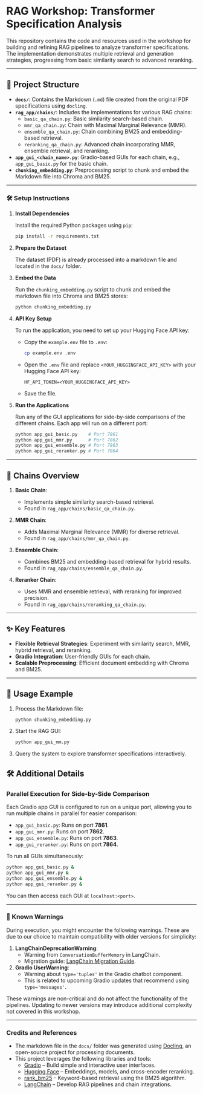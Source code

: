 # RAG Workshop: Transformer Specification Analysis

This repository contains the code and resources used in the workshop for building and refining RAG pipelines to analyze transformer specifications. The implementation demonstrates multiple retrieval and generation strategies, progressing from basic similarity search to advanced reranking.

---

## 📂 **Project Structure**
- **`docs/`**: Contains the Markdown (`.md`) file created from the original PDF specifications using `docling`.
- **`rag_app/chains/`**: Includes the implementations for various RAG chains:
  - `basic_qa_chain.py`: Basic similarity search-based chain.
  - `mmr_qa_chain.py`: Chain with Maximal Marginal Relevance (MMR).
  - `ensemble_qa_chain.py`: Chain combining BM25 and embedding-based retrieval.
  - `reranking_qa_chain.py`: Advanced chain incorporating MMR, ensemble retrieval, and reranking.
- **`app_gui_<chain_name>.py`**: Gradio-based GUIs for each chain, e.g., `app_gui_basic.py` for the basic chain.
- **`chunking_embedding.py`**: Preprocessing script to chunk and embed the Markdown file into Chroma and BM25.

---


### 🛠️ Setup Instructions

1. **Install Dependencies**

   Install the required Python packages using `pip`:

   ```bash
   pip install -r requirements.txt
   ```

2. **Prepare the Dataset**

   The dataset (PDF) is already processed into a markdown file and located in the `docs/` folder.

3. **Embed the Data**

   Run the `chunking_embedding.py` script to chunk and embed the markdown file into Chroma and BM25 stores:

   ```bash
   python chunking_embedding.py
   ```

4. **API Key Setup**

   To run the application, you need to set up your Hugging Face API key:

   - Copy the `example.env` file to `.env`:

     ```bash
     cp example.env .env
     ```

   - Open the `.env` file and replace `<YOUR_HUGGINGFACE_API_KEY>` with your Hugging Face API key:

     ```env
     HF_API_TOKEN=<YOUR_HUGGINGFACE_API_KEY>
     ```

   - Save the file.

5. **Run the Applications**

   Run any of the GUI applications for side-by-side comparisons of the different chains. Each app will run on a different port:

   ```bash
   python app_gui_basic.py    # Port 7861
   python app_gui_mmr.py      # Port 7862
   python app_gui_ensemble.py # Port 7863
   python app_gui_reranker.py # Port 7864
   ```

--- 

## 🚀 **Chains Overview**

1. **Basic Chain**:
   - Implements simple similarity search-based retrieval.
   - Found in `rag_app/chains/basic_qa_chain.py`.

2. **MMR Chain**:
   - Adds Maximal Marginal Relevance (MMR) for diverse retrieval.
   - Found in `rag_app/chains/mmr_qa_chain.py`.

3. **Ensemble Chain**:
   - Combines BM25 and embedding-based retrieval for hybrid results.
   - Found in `rag_app/chains/ensemble_qa_chain.py`.

4. **Reranker Chain**:
   - Uses MMR and ensemble retrieval, with reranking for improved precision.
   - Found in `rag_app/chains/reranking_qa_chain.py`.

---

## ✨ **Key Features**
- **Flexible Retrieval Strategies**: Experiment with similarity search, MMR, hybrid retrieval, and reranking.
- **Gradio Integration**: User-friendly GUIs for each chain.
- **Scalable Preprocessing**: Efficient document embedding with Chroma and BM25.

---

## 📝 **Usage Example**
1. Process the Markdown file:
   ```bash
   python chunking_embedding.py
   ```
2. Start the RAG GUI:
   ```bash
   python app_gui_mm.py
   ```
3. Query the system to explore transformer specifications interactively.

## 🛠 Additional Details

### Parallel Execution for Side-by-Side Comparison
Each Gradio app GUI is configured to run on a unique port, allowing you to run multiple chains in parallel for easier comparison:
- `app_gui_basic.py`: Runs on port **7861**.
- `app_gui_mmr.py`: Runs on port **7862**.
- `app_gui_ensemble.py`: Runs on port **7863**.
- `app_gui_reranker.py`: Runs on port **7864**.

To run all GUIs simultaneously:
```bash
python app_gui_basic.py &
python app_gui_mmr.py &
python app_gui_ensemble.py &
python app_gui_reranker.py &
```

You can then access each GUI at `localhost:<port>`.

---

### 🔔 Known Warnings
During execution, you might encounter the following warnings. These are due to our choice to maintain compatibility with older versions for simplicity:
1. **LangChainDeprecationWarning**: 
   - Warning from `ConversationBufferMemory` in LangChain.
   - Migration guide: [LangChain Migration Guide](https://python.langchain.com/docs/versions/migrating_memory/).
2. **Gradio UserWarning**: 
   - Warning about `type='tuples'` in the Gradio chatbot component.
   - This is related to upcoming Gradio updates that recommend using `type='messages'`.

These warnings are non-critical and do not affect the functionality of the pipelines. Updating to newer versions may introduce additional complexity not covered in this workshop.


---

### Credits and References

- The markdown file in the `docs/` folder was generated using [Docling](https://github.com/DS4SD/docling), an open-source project for processing documents.
- This project leverages the following libraries and tools:
  - [Gradio](https://gradio.app/) – Build simple and interactive user interfaces.
  - [Hugging Face](https://huggingface.co/) – Embeddings, models, and cross-encoder reranking.
  - [rank_bm25](https://github.com/dorianbrown/rank_bm25) – Keyword-based retrieval using the BM25 algorithm.
  - [LangChain](https://www.langchain.com/) – Develop RAG pipelines and chain integrations.

